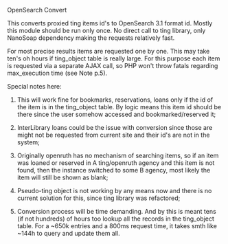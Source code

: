 OpenSearch Convert

This converts proxied ting items id's to OpenSearch 3.1 format id.
Mostly this module should be run only once.
No direct call to ting library, only NanoSoap dependency making the requests relatively fast.

For most precise results items are requested one by one. This may take ten's oh hours
if ting_object table is really large.
For this purpose each item is requested via a separate AJAX call, so PHP won't throw
fatals regarding max_execution time (see Note p.5).

Special notes here:

1. This will work fine for bookmarks, reservations, loans only if the
id of the item is in the ting_object table. By logic means this item id should be
there since the user somehow accessed and bookmarked/reserved it;

2. InterLibrary loans could be the issue with conversion since those are might not
be requested from current site and their id's are not in the system;

3. Originally openruth has no mechanism of searching items, so if an item was loaned
or reserved in A ting/openruth agency and this item is not found, then the instance switched
to some B agency, most likely the item will still be shown as blank;

4. Pseudo-ting object is not working by any means now and there is no current solution
for this, since ting library was refactored;

5. Conversion process will be time demanding. And by this is meant tens (if not hundreds) of hours
too lookup all the records in the ting_object table. For a ~650k entries and a 800ms request time,
it takes smth like ~144h to query and update them all.
